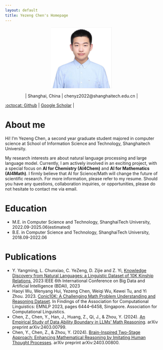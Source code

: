 ```yaml
---
layout: default
title: Yezeng Chen's Homepage
---
```


<p align="center">
  <img src="./image/cyzhh.jpg" width="200" />
</p>

<p align="center">
  | Shanghai, China | chenyz2022@shanghaitech.edu.cn | <a href="https://github.com/cyzhh"></p>:octocat: Github</a> | <a href="https://scholar.google.com/citations?user=lTzirtEAAAAJ&hl=en">Google Scholar</a> |


# **About me**

Hi! I’m Yezeng Chen, a second year graduate student majored in computer science at School of Information Science and Technology, Shanghaitech University.

My research interests are about natural language processing and large language model. Currently, I am actively involved in an exciting project, with a special focus on **AI for Chemistry (AI4Chem)** and **AI for Mathematics (AI4Math)**. I firmly believe that AI for Science/Math will change the future of scientific research. For more information, please refer to my resume. Should you have any questions, collaboration inquiries, or opportunities, please do not hesitate to contact me via email.

# **Education** 

 - M.E. in Computer Science and Technology, ShanghaiTech University, 2022.09-2025.06(estimated)
 - B.E. in Computer Science and Technology, ShanghaiTech University, 2018.09-2022.06

# **Publications**

 - Y. Yangming, L. Chunxiao, C. YeZeng, D. Zijie and Z. Yi, [Knowledge Discovery from Natural Languages: a Linguistic Dataset of 10K Kinship Relations](https://ieeexplore.ieee.org/stamp/stamp.jsp?tp=&arnumber=10257043), 2023 IEEE 6th International Conference on Big Data and Artificial Intelligence (BDAI),  2023
 - Haoyi Wu, Wenyang Hui, Yezeng Chen, Weiqi Wu, Kewei Tu, and Yi Zhou. 2023. [Conic10K: A Challenging Math Problem Understanding and Reasoning Dataset](https://arxiv.org/pdf/2311.05113.pdf). In Findings of the Association for Computational Linguistics: EMNLP 2023, pages 6444–6458, Singapore. Association for Computational Linguistics.
 - Chen, Z., Chen, Y., Han, J., Huang, Z., Qi, J., & Zhou, Y. (2024). [An Empirical Study of Data Ability Boundary in LLMs' Math Reasoning](https://arxiv.org/pdf/2403.00799.pdf). arXiv preprint arXiv:2403.00799.
 - Chen, Y., Chen, Z., & Zhou, Y. (2024). [Brain-Inspired Two-Stage Approach: Enhancing Mathematical Reasoning by Imitating Human Thought Processes](https://arxiv.org/pdf/2403.00800.pdf). arXiv preprint arXiv:2403.00800.
